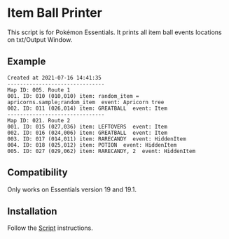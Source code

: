 # Item Ball Printer
This script is for Pokémon Essentials. It prints all item ball events locations on txt/Output Window.

## Example
	
	Created at 2021-07-16 14:41:35
	-------------------------------
	Map ID: 005. Route 1
	001. ID: 010 (010,010) item: random_item = apricorns.sample;random_item  event: Apricorn tree
	002. ID: 011 (026,014) item: GREATBALL  event: Item
	-------------------------------
	Map ID: 021. Route 2
	001. ID: 015 (027,036) item: LEFTOVERS  event: Item
	002. ID: 016 (024,006) item: GREATBALL  event: Item
	003. ID: 017 (014,011) item: RARECANDY  event: HiddenItem
	004. ID: 018 (025,012) item: POTION  event: HiddenItem
	005. ID: 027 (029,062) item: RARECANDY, 2  event: HiddenItem

## Compatibility
Only works on Essentials version 19 and 19.1.

## Installation
Follow the [Script](/Script.rb) instructions.